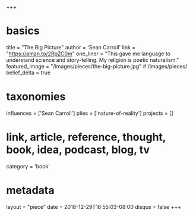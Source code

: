 +++
# basics
title     		 = "The Big Picture"
author    		 = 'Sean Carroll'
link      		 = "https://amzn.to/2RpZC0m"
one_liner 		 = "This gave me language to understand science and story-telling. My religion is poetic naturalism."
featured_image = "/images/pieces/the-big-picture.jpg" # /images/pieces/
belief_delta	 = true

# taxonomies
influences		 = ['Sean Carroll']
piles     		 = ['nature-of-reality']
projects			 = []

# link, article, reference, thought, book, idea, podcast, blog, tv
category  		 = 'book'

# metadata
layout	    	 = "piece"
date      		 = 2018-12-29T18:55:03-08:00
disqus    		 = false
+++

